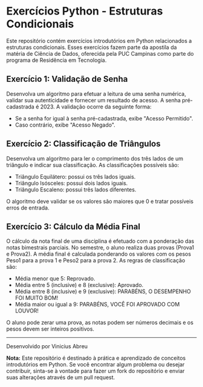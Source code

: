 # Exercícios Python - Estruturas Condicionais

Este repositório contém exercícios introdutórios em Python relacionados a estruturas condicionais. Esses exercícios fazem parte da apostila da matéria de Ciência de Dados, oferecida pela PUC Campinas como parte do programa de Residência em Tecnologia.

## Exercício 1: Validação de Senha

Desenvolva um algoritmo para efetuar a leitura de uma senha numérica, validar sua autenticidade e fornecer um resultado de acesso. A senha pré-cadastrada é 2023. A validação ocorre da seguinte forma:

- Se a senha for igual à senha pré-cadastrada, exibe "Acesso Permitido".
- Caso contrário, exibe "Acesso Negado".

## Exercício 2: Classificação de Triângulos

Desenvolva um algoritmo para ler o comprimento dos três lados de um triângulo e indicar sua classificação. As classificações possíveis são:

- Triângulo Equilátero: possui os três lados iguais.
- Triângulo Isósceles: possui dois lados iguais.
- Triângulo Escaleno: possui três lados diferentes.

O algoritmo deve validar se os valores são maiores que 0 e tratar possíveis erros de entrada.

## Exercício 3: Cálculo da Média Final

O cálculo da nota final de uma disciplina é efetuado com a ponderação das notas bimestrais parciais. No semestre, o aluno realiza duas provas (Prova1 e Prova2). A média final é calculada ponderando os valores com os pesos Peso1 para a prova 1 e Peso2 para a prova 2. As regras de classificação são:

- Média menor que 5: Reprovado.
- Média entre 5 (inclusive) e 8 (exclusive): Aprovado.
- Média entre 8 (inclusive) e 9 (exclusive): PARABÉNS, O DESEMPENHO FOI MUITO BOM!
- Média maior ou igual a 9: PARABÉNS, VOCÊ FOI APROVADO COM LOUVOR!

O aluno pode zerar uma prova, as notas podem ser números decimais e os pesos devem ser inteiros positivos.

---

Desenvolvido por Vinicius Abreu

**Nota:** Este repositório é destinado à prática e aprendizado de conceitos introdutórios em Python. Se você encontrar algum problema ou desejar contribuir, sinta-se à vontade para fazer um fork do repositório e enviar suas alterações através de um pull request.
